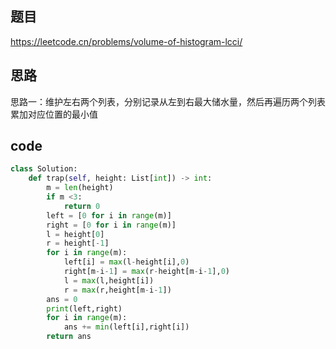 ## 题目
https://leetcode.cn/problems/volume-of-histogram-lcci/
## 思路
思路一：维护左右两个列表，分别记录从左到右最大储水量，然后再遍历两个列表累加对应位置的最小值
## code
```py
class Solution:
    def trap(self, height: List[int]) -> int:
        m = len(height)
        if m <3:
            return 0
        left = [0 for i in range(m)]
        right = [0 for i in range(m)]
        l = height[0]
        r = height[-1]
        for i in range(m):
            left[i] = max(l-height[i],0)
            right[m-i-1] = max(r-height[m-i-1],0)
            l = max(l,height[i])
            r = max(r,height[m-i-1])
        ans = 0
        print(left,right)
        for i in range(m):
            ans += min(left[i],right[i])
        return ans 
```
